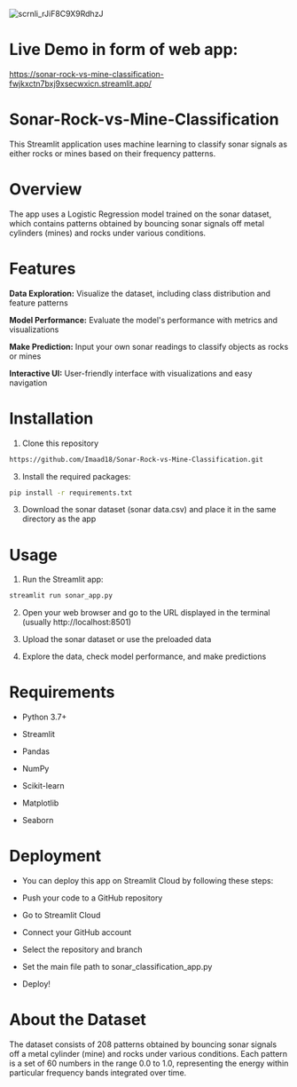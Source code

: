 ![scrnli_rJiF8C9X9RdhzJ](https://github.com/user-attachments/assets/87e08998-cdee-446c-a70b-42657eb3b152)




# Live Demo in form of web app:
https://sonar-rock-vs-mine-classification-fwjkxctn7bxj9xsecwxicn.streamlit.app/

# Sonar-Rock-vs-Mine-Classification

This Streamlit application uses machine learning to classify sonar signals as either rocks or mines based on their frequency patterns.

# Overview

The app uses a Logistic Regression model trained on the sonar dataset, which contains patterns obtained by bouncing sonar signals off metal cylinders (mines) and rocks under various conditions.

# Features

**Data Exploration:** Visualize the dataset, including class distribution and feature patterns

**Model Performance:** Evaluate the model's performance with metrics and visualizations

**Make Prediction:** Input your own sonar readings to classify objects as rocks or mines

**Interactive UI:** User-friendly interface with visualizations and easy navigation

# Installation

1. Clone this repository
```bash
https://github.com/Imaad18/Sonar-Rock-vs-Mine-Classification.git
```

3. Install the required packages:

```bash
pip install -r requirements.txt
```

3. Download the sonar dataset (sonar data.csv) and place it in the same directory as the app

# Usage

1. Run the Streamlit app:

```bash
streamlit run sonar_app.py
```

2. Open your web browser and go to the URL displayed in the terminal (usually http://localhost:8501)

3. Upload the sonar dataset or use the preloaded data

4. Explore the data, check model performance, and make predictions

# Requirements

* Python 3.7+

* Streamlit

* Pandas

* NumPy

* Scikit-learn

* Matplotlib

* Seaborn

# Deployment

* You can deploy this app on Streamlit Cloud by following these steps:

* Push your code to a GitHub repository

* Go to Streamlit Cloud

* Connect your GitHub account

* Select the repository and branch

* Set the main file path to sonar_classification_app.py

* Deploy!

# About the Dataset
The dataset consists of 208 patterns obtained by bouncing sonar signals off a metal cylinder (mine) and rocks under various conditions. Each pattern is a set of 60 numbers in the range 0.0 to 1.0, representing the energy within particular frequency bands integrated over time.
